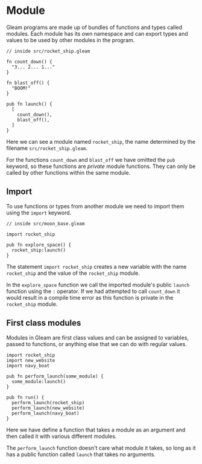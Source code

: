 # Module

Gleam programs are made up of bundles of functions and types called modules.
Each module has its own namespace and can export types and values to be used
by other modules in the program.

```rust,noplaypen
// inside src/rocket_ship.gleam

fn count_down() {
  "3... 2... 1..."
}

fn blast_off() {
  "BOOM!"
}

pub fn launch() {
  [
    count_down(),
    blast_off(),
  ]
}
```

Here we can see a module named `rocket_ship`, the name determined by the
filename `src/rocket_ship.gleam`.

For the functions `count_down` and `blast_off` we have omitted the `pub`
keyword, so these functions are _private_ module functions. They can only be
called by other functions within the same module.


## Import

To use functions or types from another module we need to import them using the
`import` keyword.

```rust,noplaypen
// inside src/moon_base.gleam

import rocket_ship

pub fn explore_space() {
  rocket_ship:launch()
}
```

The statement `import rocket_ship` creates a new variable with the name
`rocket_ship` and the value of the `rocket_ship` module.

In the `explore_space` function we call the imported module's public `launch`
function using the `:` operator.
If we had attempted to call `count_down` it would result in a compile time
error as this function is private in the `rocket_ship` module.


## First class modules

Modules in Gleam are first class values and can be assigned to variables,
passed to functions, or anything else that we can do with regular values.

```rust,noplaypen
import rocket_ship
import new_website
import navy_boat

pub fn perform_launch(some_module) {
  some_module:launch()
}

pub fn run() {
  perform_launch(rocket_ship)
  perform_launch(new_website)
  perform_launch(navy_boat)
}
```

Here we have define a function that takes a module as an argument and then
called it with various different modules.

The `perform_launch` function doesn't care what module it takes, so long as it
has a public function called `launch` that takes no arguments.
